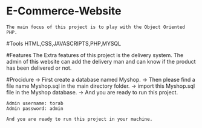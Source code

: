 # E-Commerce-Website
	The main focus of this project is to play with the Object Oriented PHP.

#Tools
	HTML,CSS,JAVASCRIPTS,PHP,MYSQL

#Features
	The Extra features of this project is the delivery system. The admin of this website can add the delivery man and can know if the product has been delivered or not. 


#Procidure
	-> First create a database named Myshop.
	-> Then please find a file name Myshop.sql in the main directory folder.
	-> import this Myshop.sql file in the Myshop database.
	-> And you are ready to run this project. 

	Admin username: torab
	Admin password: admin

	And you are ready to run this project in your machine.

